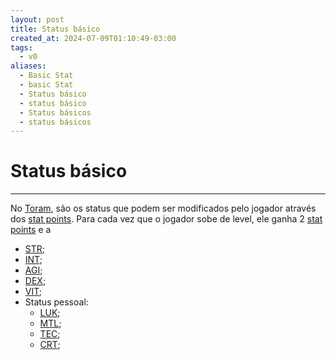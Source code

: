 ```yaml
---
layout: post
title: Status básico
created_at: 2024-07-09T01:10:49-03:00
tags:
  - v0
aliases:
  - Basic Stat
  - basic Stat
  - Status básico
  - status básico
  - Status básicos
  - status básicos
---
```

# Status básico
---
No [Toram](_draft/2024/07/2024-07-06-Toram.md), são os status que podem ser modificados pelo jogador através dos [stat points](2024-07-09-Toram_stat%20points.md). Para cada vez que o jogador sobe de level, ele ganha 2 [stat points](2024-07-09-Toram_stat%20points.md) e a

- [STR](_insight/2024/07/2024-07-09-Toram_STR.md);
- [INT](_insight/2024/07/2024-07-09-Toram_INT.md);
- [AGI](_insight/2024/07/2024-07-09-Toram_AGI.md); 
- [DEX](_insight/2024/07/2024-07-09-Toram_DEX.md); 
- [VIT](_insight/2024/07/2024-07-09-Toram_VIT.md);
- Status pessoal:
	- [LUK](_insight/2024/07/2024-07-09-Toram_LUK.md);
	- [MTL](_insight/2024/07/2024-07-09-Toram_MTL.md);
	- [TEC](_insight/2024/07/2024-07-09-Toram_TEC.md);
	- [CRT](_insight/2024/07/2024-07-09-Toram_CRT.md);